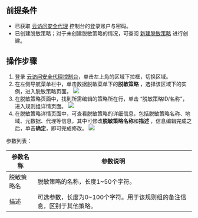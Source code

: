 ## 前提条件

- 已获取 [云访问安全代理](https://console.cloud.tencent.com/casb) 控制台的登录账户与密码。
- 已创建脱敏策略；对于未创建脱敏策略的情况，可查阅 [新建脱敏策略](https://cloud.tencent.com/document/product/1303/56900) 进行创建。

## 操作步骤
1. 登录 [云访问安全代理控制台](https://console.cloud.tencent.com/casb)，单击左上角的区域下拉框，切换区域。
2. 在左侧导航菜单栏中，单击数据脱敏菜单下的**脱敏策略** ，选择该区域下的实例，进入脱敏策略页面。
![](https://main.qcloudimg.com/raw/015c463c1e77279ba87850c7ee3bc390.png)
3. 在脱敏策略页面中，找到所需编辑的策略所在行，单击 “脱敏策略ID/名称”，进入规则组详情页面。
![](https://main.qcloudimg.com/raw/8f14ed474c78c5c5afc9fbc66136b2b3.png)
5. 在脱敏策略详情页面中，可查看脱敏策略的详细信息，包括脱敏策略名称、地域、元数据、代理等信息，其中可修改**脱敏策略名称**和**描述** ，信息编辑完成之后，单击**确定**，即可完成修改。
![](https://main.qcloudimg.com/raw/dbc7c5af4f95be581c3e183ab408ac0f.png)

参数列表：

| 参数名称 | 参数说明                                                     |
| -------- | ------------------------------------------------------------ |
| 脱敏策略名   | 脱敏策略的名称，长度1~50个字符。                               |
| 描述       | 可选参数，长度为0~100个字符。用于该规则组的备注信息，区别于其他策略。 |
